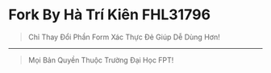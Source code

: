 # Fork By Hà Trí Kiên FHL31796
> Chỉ Thay Đổi Phần Form Xác Thực Đẻ Giúp Dễ Dùng Hơn!
---
> Mọi Bản Quyền Thuộc Trường Đại Học FPT!
